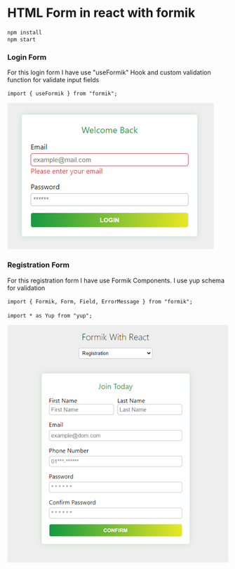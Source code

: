 # HTML Form in react with formik

```
npm install
npm start
```

### Login Form

For this login form I have use "useFormik" Hook and custom validation function for validate input fields

```
import { useFormik } from "formik";
```

![Login form image](./login-form.png)

### Registration Form

For this registration form I have use Formik Components. I use yup schema for validation

```
import { Formik, Form, Field, ErrorMessage } from "formik";

import * as Yup from "yup";
```

![Registration form image](./registration-form.png)

